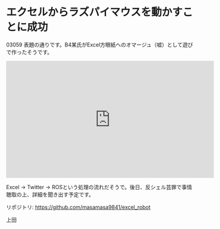 # エクセルからラズパイマウスを動かすことに成功
03059 表題の通りです。B4某氏がExcel方眼紙へのオマージュ（嘘）として遊びで作ったそうです。

<iframe width="560" height="315" src="https://www.youtube.com/embed/UnfgtCqpD50" frameborder="0" allowfullscreen></iframe>

Excel -> Twitter -> ROSという処理の流れだそうで。後日、反シェル芸罪で事情聴取の上、詳細を聞き出す予定です。

リポジトリ: <a href="https://github.com/masamasa9841/excel_robot">https://github.com/masamasa9841/excel_robot</a>


上田
